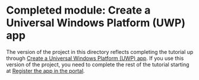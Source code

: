 # Completed module: Create a Universal Windows Platform (UWP) app

The version of the project in this directory reflects completing the tutorial up through [Create a Universal Windows Platform (UWP) app](https://docs.microsoft.com/graph/tutorials/uwp?tutorial-step=1). If you use this version of the project, you need to complete the rest of the tutorial starting at [Register the app in the portal](https://docs.microsoft.com/graph/tutorials/uwp?tutorial-step=2).
